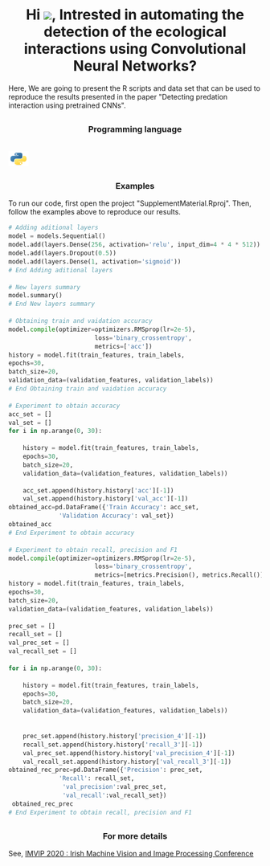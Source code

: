 <h1 align="center">Hi <img src="https://raw.githubusercontent.com/MartinHeinz/MartinHeinz/master/wave.gif" width="30px">, Intrested in automating the detection of the ecological interactions using Convolutional Neural Networks?</h1>

Here, We are going to present the R scripts and data set that can be used to reproduce the results presented in the paper "Detecting predation interaction using pretrained CNNs".

##

<h3 align="center">Programming language</h3>

<div style="display: inline_block"><br>
<img align="center" alt="Gabriel-Python" height="30" width="40" src="https://raw.githubusercontent.com/devicons/devicon/master/icons/python/python-original.svg">
</div>

##

<h3 align="center">Examples</h3>
To run our code, first open the project "SupplementMaterial.Rproj". Then, follow the examples above to reproduce our results.


```python
# Adding aditional layers
model = models.Sequential()
model.add(layers.Dense(256, activation='relu', input_dim=4 * 4 * 512))
model.add(layers.Dropout(0.5))
model.add(layers.Dense(1, activation='sigmoid'))
# End Adding aditional layers

# New layers summary
model.summary() 
# End New layers summary

# Obtaining train and vaidation accuracy
model.compile(optimizer=optimizers.RMSprop(lr=2e-5),
                        loss='binary_crossentropy',
                        metrics=['acc'])
history = model.fit(train_features, train_labels,
epochs=30,
batch_size=20,
validation_data=(validation_features, validation_labels))
# End Obtaining train and vaidation accuracy

# Experiment to obtain accuracy
acc_set = []
val_set = []
for i in np.arange(0, 30):
    
    history = model.fit(train_features, train_labels,
    epochs=30,
    batch_size=20,
    validation_data=(validation_features, validation_labels))

    acc_set.append(history.history['acc'][-1])
    val_set.append(history.history['val_acc'][-1])
obtained_acc=pd.DataFrame({'Train Accuracy': acc_set,
              'Validation Accuracy': val_set})
obtained_acc
# End Experiment to obtain accuracy

# Experiment to obtain recall, precision and F1
model.compile(optimizer=optimizers.RMSprop(lr=2e-5),
                        loss='binary_crossentropy',
                        metrics=[metrics.Precision(), metrics.Recall()])
history = model.fit(train_features, train_labels,
epochs=30,
batch_size=20,
validation_data=(validation_features, validation_labels))

prec_set = []
recall_set = []
val_prec_set = []
val_recall_set = []

for i in np.arange(0, 30):
    
    history = model.fit(train_features, train_labels,
    epochs=30,
    batch_size=20,
    validation_data=(validation_features, validation_labels))
    

    prec_set.append(history.history['precision_4'][-1])
    recall_set.append(history.history['recall_3'][-1])
    val_prec_set.append(history.history['val_precision_4'][-1])
    val_recall_set.append(history.history['val_recall_3'][-1])
obtained_rec_prec=pd.DataFrame({'Precision': prec_set,
              'Recall': recall_set,
               'val_precision':val_prec_set,
               'val_recall':val_recall_set})
 obtained_rec_prec
# End Experiment to obtain recall, precision and F1
```

##

<h3 align="center">For more details</h3>
See, <a href="https://research.thea.ie/handle/20.500.12065/3429">IMVIP 2020 : Irish Machine Vision and Image Processing Conference</a> 

